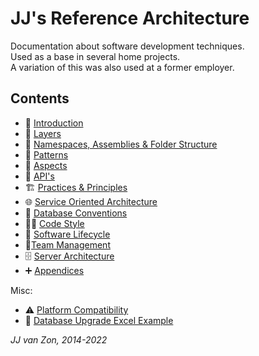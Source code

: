 JJ's Reference Architecture
===========================

Documentation about software development techniques.  
Used as a base in several home projects.   
A variation of this was also used at a former employer.

Contents
--------

- 📢 [Introduction](introduction.md)
- 🧅 [Layers](layers.md)
- 🍱 [Namespaces, Assemblies & Folder Structure](namespaces-assemblies-and-folder-structure.md)
- 🧶 [Patterns](patterns.md)
- 🧱 [Aspects](aspects.md)
- 🎁 [API's](apis.md)
- 🏗 [Practices & Principles](practices-and-principles.md)
- 🌐 [Service Oriented Architecture](service-oriented-architecture.md)
- 📀 [Database Conventions](database-conventions.md)
- 👨‍💻 [Code Style](code-style.md)
- 🚀 [Software Lifecycle](software-lifecycle.md)
- 👥[Team Management](team-management.md)
- 🗄 [Server Architecture](server-architecture.md)
- ➕ [Appendices](appendices.md)

Misc:

- ⚠ [Platform Compatibility](misc-docs/platform-compatibility.md)
- 📰 [Database Upgrade Excel Example](misc-docs/database-upgrade-excel-example.xlsx)

*JJ van Zon, 2014-2022*
